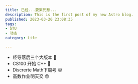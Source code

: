```yaml
---
title: 已经...要累死惹...
description: This is the first post of my new Astro blog.
published: 2023-03-20 23:08:35
tags:
- STU
- 动态
category: Life

---
```

- 经导落后三个大版本 🤨
- CS100 开始 C++ 🥲
- Discrerte Math下周考 😥
- 高数作业明天交 😓
